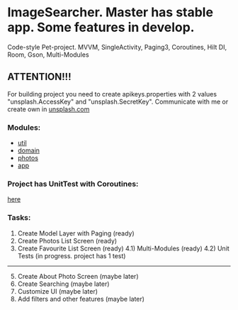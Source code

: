 # ImageSearcher. Master has stable app. Some features in develop.

Code-style Pet-project.
MVVM, SingleActivity, Paging3, Coroutines, Hilt DI, Room, Gson, Multi-Modules

## ATTENTION!!!
For building project you need to create apikeys.properties with 2 values "unsplash.AccessKey" and "unsplash.SecretKey".
Communicate with me or create own in [unsplash.com](unsplash.com)

### Modules:
- [util](./util)
- [domain](./domain)
- [photos](./photos)
- [app](./app)

### Project has UnitTest with Coroutines:
[here](com/shlyankin/photos/PhotosViewModelTest.kt)

### Tasks:
1) Create Model Layer with Paging (ready)
2) Create Photos List Screen (ready)
3) Create Favourite List Screen (ready)
4.1) Multi-Modules (ready)
4.2) Unit Tests (in progress. project has 1 test)
------------------------------------------
5) Create About Photo Screen (maybe later)
6) Create Searching (maybe later)
7) Customize UI (maybe later)
8) Add filters and other features (maybe later)